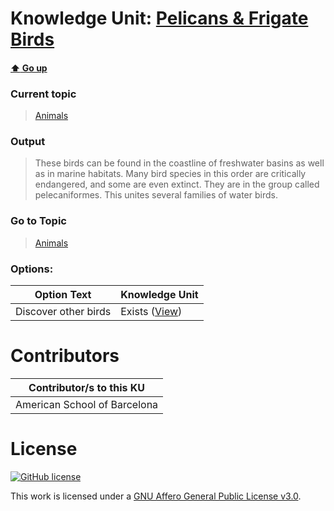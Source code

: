 # Knowledge Unit: [Pelicans &amp; Frigate Birds](../../knowledge_units/animals/pelicans-frigate-birds.md)

#### [:arrow_up: Go up](../../topics/animals.md)
### Current topic
> [Animals](../../topics/animals.md)
### Output
> These birds can be found in the coastline of freshwater basins as well as in marine habitats. Many bird species in this order are critically endangered, and some are even extinct. They are in the group called pelecaniformes. This unites several families of water birds.
### Go to Topic
> [Animals](../../topics/animals.md)

### Options: 

| Option Text | Knowledge Unit |
| - | - |  
| Discover other birds  |  Exists ([View](../../knowledge_units/animals/discover-other-birds.md))  | 

# Contributors

| Contributor/s to this KU |
| - | 
| American School of Barcelona |

# License
[![GitHub license](https://img.shields.io/github/license/inbrainz/cerebro)](https://github.com/inbrainz/cerebro/blob/master/LICENSE)

This work is licensed under a [GNU Affero General Public License v3.0](https://www.gnu.org/licenses/agpl-3.0.txt).
